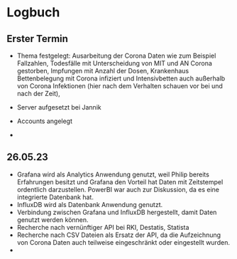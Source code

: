 # Logbuch

## Erster Termin
- Thema festgelegt: Ausarbeitung der Corona Daten wie zum Beispiel Fallzahlen, Todesfälle mit Unterscheidung von MIT und AN Corona gestorben, 
Impfungen mit Anzahl der Dosen, Krankenhaus Bettenbelegung mit Corona infiziert und Intensivbetten auch außerhalb von Corona Infektionen (hier nach dem Verhalten schauen vor bei und nach der Zeit),

- Server aufgesetzt bei Jannik
- Accounts angelegt
- 


## 26.05.23

- Grafana wird als Analytics Anwendung genutzt, weil Philip bereits Erfahrungen besitzt und Grafana den Vorteil hat Daten mit Zeitstempel ordentlich darzustellen. 
    PowerBI war auch zur Diskussion, da es eine integrierte Datenbank hat. 
- InfluxDB wird als Datenbank Anwendung genutzt.
- Verbindung zwischen Grafana und InfluxDB hergestellt, damit Daten genutzt werden können.
- Recherche nach vernünftiger API bei RKI, Destatis, Statista
- Recherche nach CSV Dateien als Ersatz der API, da die Aufzeichnung von Corona Daten auch teilweise eingeschränkt oder eingestellt wurden.
- 

